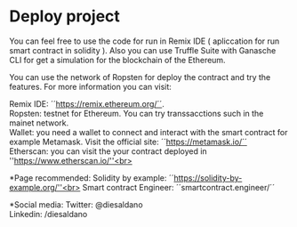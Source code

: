 # Deploy project

You can feel free to use the code for run in Remix IDE ( apliccation for run smart contract in solidity ). Also you can use Truffle Suite with Ganasche CLI for get a simulation for the blockchain of the Ethereum. 

You can use the network of Ropsten for deploy the contract and try the features. 
For more information you can visit: 

Remix IDE: ´´https://remix.ethereum.org/´´. <br>
Ropsten: testnet for Ethereum. You can try transsacctions such in the mainet network.<br>
Wallet: you need a wallet to connect and interact with the smart contract for example
Metamask. Visit the official site: ´´https://metamask.io/´´<br>
Etherscan: you can visit the your contract deployed in ''https://www.etherscan.io/''<br>

*Page recommended: 
Solidity by example: ´´https://solidity-by-example.org/''<br>
Smart contract Engineer: ´´smartcontract.engineer/´´<br>

*Social media:
Twitter: @diesaldano <br>
Linkedin: /diesaldano <br>

